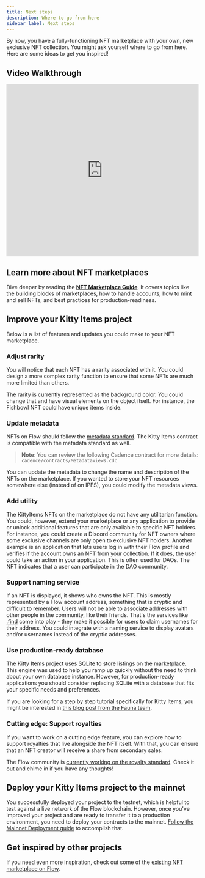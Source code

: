 ```yaml
---
title: Next steps
description: Where to go from here
sidebar_label: Next steps
---
```


By now, you have a fully-functioning NFT marketplace with your own, new exclusive NFT collection. You might ask yourself where to go from here. Here are some ideas to get you inspired!

## Video Walkthrough

<iframe width="100%" height="450" src="https://www.youtube.com/embed/v-r1Ucg8hHk?start=503" title="YouTube video player" frameborder="0" allow="accelerometer; autoplay; clipboard-write; encrypted-media; gyroscope; picture-in-picture" allowfullscreen></iframe>

## Learn more about NFT marketplaces

Dive deeper by reading the **[NFT Marketplace Guide](../../guides/nft-marketplace/)**. It covers topics like the building blocks of marketplaces, how to handle accounts, how to mint and sell NFTs, and best practices for production-readiness.

## Improve your Kitty Items project

Below is a list of features and updates you could make to your NFT marketplace.

### Adjust rarity

You will notice that each NFT has a rarity associated with it. You could design a more complex rarity function to ensure that some NFTs are much more limited than others.

The rarity is currently represented as the background color. You could change that and have visual elements on the object itself. For instance, the Fishbowl NFT could have unique items inside.

### Update metadata

NFTs on Flow should follow the [metadata standard](../../build/core-contracts/09-nft-metadata.md). The Kitty Items contract is compatible with the metadata standard as well.

> **Note**: You can review the following Cadence contract for more details: `cadence/contracts/MetadataViews.cdc`

You can update the metadata to change the name and description of the NFTs on the marketplace. If you wanted to store your NFT resources somewhere else (instead of on IPFS), you could modify the metadata views.

### Add utility

The KittyItems NFTs on the marketplace do not have any utilitarian function. You could, however, extend your marketplace or any application to provide or unlock additional features that are only available to specific NFT holders. For instance, you could create a Discord community for NFT owners where some exclusive channels are only open to exclusive NFT holders. Another example is an application that lets users log in with their Flow profile and verifies if the account owns an NFT from your collection. If it does, the user could take an action in your application. This is often used for DAOs. The NFT indicates that a user can participate in the DAO community.

### Support naming service

If an NFT is displayed, it shows who owns the NFT. This is mostly represented by a Flow account address, something that is cryptic and difficult to remember. Users will not be able to associate addresses with other people in the community, like their friends. That's the services like [.find](https://find.xyz/) come into play - they make it possible for users to claim usernames for their address. You could integrate with a naming service to display avatars and/or usernames instead of the cryptic addresses.

### Use production-ready database

The Kitty Items project uses [SQLite](https://www.sqlite.org/index.html) to store listings on the marketplace. This engine was used to help you ramp up quickly without the need to think about your own database instance. However, for production-ready applications you should consider replacing SQLite with a database that fits your specific needs and preferences.

If you are looking for a step by step tutorial specifically for Kitty Items, you might be interested in [this blog post from the Fauna team](https://dev.to/fauna/shrink-your-dapps-server-footprint-with-fauna-2598).

### Cutting edge: Support royalties

If you want to work on a cutting edge feature, you can explore how to support royalties that live alongside the NFT itself. With that, you can ensure that an NFT creator will receive a share from secondary sales.

The Flow community is [currently working on the royalty standard](https://github.com/onflow/flow-nft/issues/53). Check it out and chime in if you have any thoughts!

## Deploy your Kitty Items project to the mainnet

You successfully deployed your project to the testnet, which is helpful to test against a live network of the Flow blockchain. However, once you've improved your project and are ready to transfer it to a production environment, you need to deploy your contracts to the mainnet. [Follow the Mainnet Deployment guide](../../guides/deploying/mainnet-deployment) to accomplish that.

## Get inspired by other projects

If you need even more inspiration, check out some of the [existing NFT marketplace on Flow](https://www.flowverse.co/projects).
